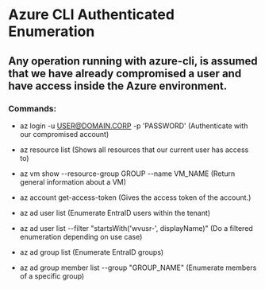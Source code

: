 # Azure CLI Authenticated Enumeration

## Any operation running with azure-cli, is assumed that we have already compromised a user and have access inside the Azure environment.

### Commands:

 - az login -u USER@DOMAIN.CORP -p 'PASSWORD' (Authenticate with our compromised account)

 - az resource list (Shows all resources that our current user has access to)

 - az vm show --resource-group GROUP --name VM_NAME (Return general information about a VM)

 - az account get-access-token (Gives the access token of the account.)

 - az ad user list (Enumerate EntraID users within the tenant)

 - az ad user list --filter "startsWith('wvusr-', displayName)" (Do a filtered enumeration depending on use case)

 - az ad group list (Enumerate EntraID groups)

 - az ad group member list --group "GROUP_NAME" (Enumerate members of a specific group)

